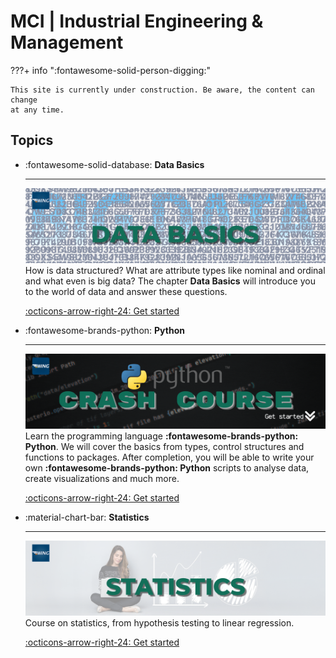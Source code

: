 # MCI | Industrial Engineering & Management


???+ info ":fontawesome-solid-person-digging:"
    
    This site is currently under construction. Be aware, the content can change
    at any time.


## Topics

<div class="grid cards" markdown>

- :fontawesome-solid-database: __Data Basics__

    ---
    [![header](assets/databasics/basics-header.png)](databasics/Terms.md)
    How is data structured? What are attribute types like nominal and 
    ordinal and what even is big data? The chapter **Data Basics** will
    introduce you to the world of data and answer these questions.
    
    [:octicons-arrow-right-24: Get started](databasics/Terms.md)

</div>

<div class="grid cards" markdown>

- :fontawesome-brands-python: __Python__

    ---

    [![header](assets/python/python-header.gif)](python/index.md)
    Learn the programming language **:fontawesome-brands-python: Python**. 
    We will cover the basics from types, control structures and functions to 
    packages.
    After completion, you will be able to write your own 
    **:fontawesome-brands-python: Python** scripts to analyse data, create 
    visualizations and much more.
    
    [:octicons-arrow-right-24: Get started](python/index.md)

</div>

<div class="grid cards" markdown>

- :material-chart-bar: __Statistics__

    ---
    [![header](assets/statistics/statistics-header.png)](statistics/index.md)
    Course on statistics, from hypothesis testing to linear regression.
    
    [:octicons-arrow-right-24: Get started](statistics/index.md)
</div>